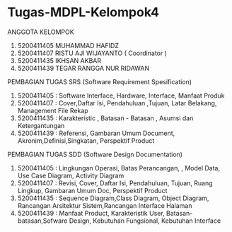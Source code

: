 # Tugas-MDPL-Kelompok4
ANGGOTA KELOMPOK
1. 5200411405 MUHAMMAD HAFIDZ
2. 5200411407 RISTU AJI WIJAYANTO ( Coordinator )
3. 5200411435 IKHSAN AKBAR
4. 5200411439 TEGAR RANGGA NUR RIDAWAN



PEMBAGIAN TUGAS SRS (Software Requirement Spesification)
1. 5200411405   : Software Interface, Hardware, Interface, Manfaat Produk
2. 5200411407   : Cover,Daftar Isi, Pendahuluan ,Tujuan, Latar Belakang, Management File Rekap
3. 5200411435   : Karakteristic , Batasan - Batasan , Asumsi dan Ketergantungan
4. 5200411439   : Referensi, Gambaran Umum Document, Akronim,Definisi,Singkatan, Perspektif Product



PEMBAGIAN TUGAS SDD (Software Design Documentation)
1. 5200411405 : Lingkungan Operasi, Batas Perancangan, , Model Data, Use Case Diagram, Activity Diagram
2. 5200411407 : Revisi, Cover, Daftar Isi, Pendahuluan, Tujuan, Ruang Lingkup, Gambaran Umum Doc, Perspektif Product
3. 5200411435 : Sequence Diagram,Class Diagram, Object Diagram, Rancangan Arsitektur Sistem,Rancangan Interface Halaman 
4. 5200411439 : Manfaat Product, Karakteristik User, Batasan-batasan,Sofware Design, Kebutuhan Fungsional, Kebutuhan Interface







